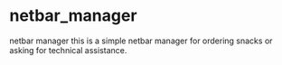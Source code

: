 netbar_manager
==============

netbar manager
this is a simple netbar manager for ordering snacks or asking for technical assistance.
